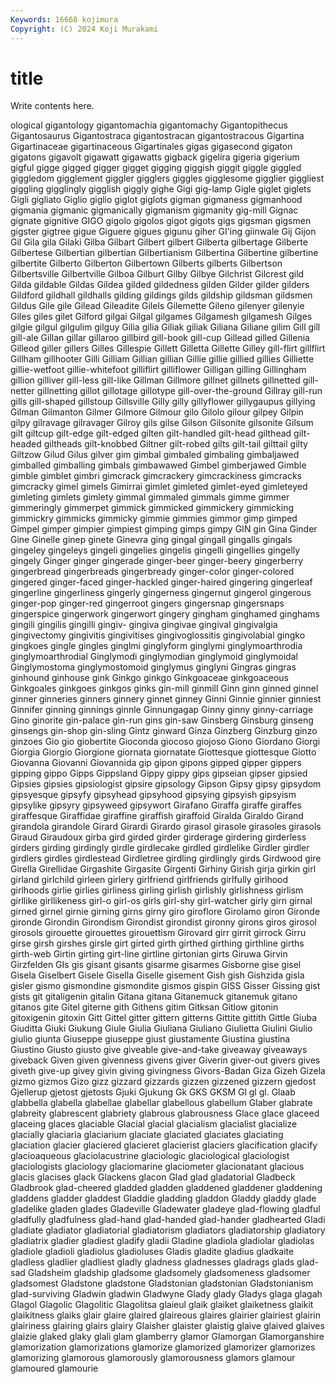 ```yaml
---
Keywords: 16668 kojimura
Copyright: (C) 2024 Koji Murakami
---
```


# title

Write contents here.



ological gigantology gigantomachia gigantomachy Gigantopithecus Gigantosaurus Gigantostraca
gigantostracan gigantostracous Gigartina Gigartinaceae gigartinaceous Gigartinales gigas gigasecond gigaton gigatons
gigavolt gigawatt gigawatts gigback gigelira gigeria gigerium gigful gigge gigged
gigger gigget gigging giggish giggit giggle giggled giggledom gigglement giggler
gigglers giggles gigglesome gigglier giggliest giggling gigglingly gigglish giggly gighe
Gigi gig-lamp Gigle giglet giglets Gigli gigliato Giglio giglio giglot
giglots gigman gigmaness gigmanhood gigmania gigmanic gigmanically gigmanism gigmanity gig-mill
Gignac gignate gignitive GIGO gigolo gigolos gigot gigots gigs gigsman
gigsmen gigster gigtree gigue Giguere gigues gigunu giher GI'ing giinwale
Gij Gijon Gil Gila gila Gilaki Gilba Gilbart Gilbert gilbert
Gilberta gilbertage Gilberte Gilbertese Gilbertian gilbertian Gilbertianism Gilbertina Gilbertine gilbertine
gilbertite Gilberto Gilberton Gilbertown Gilberts gilberts Gilbertson Gilbertsville Gilbertville Gilboa
Gilburt Gilby Gilbye Gilchrist Gilcrest gild Gilda gildable Gildas Gildea
gilded gildedness gilden Gilder gilder gilders Gildford gildhall gildhalls gilding
gildings gilds gildship gildsman gildsmen Gildus Gile gile Gilead Gileadite
Gilels Gilemette Gileno gilenyer gilenyie Giles giles gilet Gilford gilgai
Gilgal gilgames Gilgamesh gilgamesh Gilges gilgie gilgul gilgulim gilguy Gilia
gilia Giliak giliak Giliana Giliane gilim Gill gill gill-ale Gillan
gillar gillaroo gillbird gill-book gill-cup Gillead gilled Gillenia Gilleod giller
gillers Gilles Gillespie Gillett Gilletta Gillette Gilley gill-flirt gillflirt Gillham
gillhooter Gilli Gilliam Gillian gillian Gillie gillie gillied gillies Gilliette
gillie-wetfoot gillie-whitefoot gilliflirt gilliflower Gilligan gilling Gillingham gillion gilliver gill-less
gill-like Gillman Gillmore gillnet gillnets gillnetted gill-netter gillnetting gillot gillotage
gillotype gill-over-the-ground Gillray gill-run gills gill-shaped gillstoup Gillsville Gilly gilly
gillyflower gillygaupus gillying Gilman Gilmanton Gilmer Gilmore Gilmour gilo Gilolo
gilour gilpey Gilpin gilpy gilravage gilravager Gilroy gils gilse Gilson
Gilsonite gilsonite Gilsum gilt giltcup gilt-edge gilt-edged gilten gilt-handled gilt-head
gilthead gilt-headed giltheads gilt-knobbed Giltner gilt-robed gilts gilt-tail gilttail gilty
Giltzow Gilud Gilus gilver gim gimbal gimbaled gimbaling gimbaljawed gimballed
gimballing gimbals gimbawawed Gimbel gimberjawed Gimble gimble gimblet gimbri gimcrack
gimcrackery gimcrackiness gimcracks gimcracky gimel gimels Gimirrai gimlet gimleted gimlet-eyed
gimleteyed gimleting gimlets gimlety gimmal gimmaled gimmals gimme gimmer gimmeringly
gimmerpet gimmick gimmicked gimmickery gimmicking gimmickry gimmicks gimmicky gimmie gimmies
gimmor gimp gimped Gimpel gimper gimpier gimpiest gimping gimps gimpy
GIN gin Gina Ginder Gine Ginelle ginep ginete Ginevra ging
gingal gingall gingalls gingals gingeley gingeleys gingeli gingelies gingelis gingelli
gingellies gingelly gingely Ginger ginger gingerade ginger-beer ginger-beery gingerberry gingerbread
gingerbreads gingerbready ginger-color ginger-colored gingered ginger-faced ginger-hackled ginger-haired gingering gingerleaf
gingerline gingerliness gingerly gingerness gingernut gingerol gingerous ginger-pop ginger-red gingerroot
gingers gingersnap gingersnaps gingerspice gingerwork gingerwort gingery gingham ginghamed ginghams
gingili gingilis gingilli gingiv- gingiva gingivae gingival gingivalgia gingivectomy gingivitis
gingivitises gingivoglossitis gingivolabial gingko gingkoes gingle gingles ginglmi ginglyform ginglymi
ginglymoarthrodia ginglymoarthrodial Ginglymodi ginglymodian ginglymoid ginglymoidal Ginglymostoma ginglymostomoid ginglymus ginglyni
Gingras gingras ginhound ginhouse gink Ginkgo ginkgo Ginkgoaceae ginkgoaceous Ginkgoales
ginkgoes ginkgos ginks gin-mill ginmill Ginn ginn ginned ginnel ginner
ginneries ginners ginnery ginnet ginney Ginni Ginnie ginnier ginniest Ginnifer
ginning ginnings ginnle Ginnungagap Ginny ginny ginny-carriage Gino ginorite gin-palace
gin-run gins gin-saw Ginsberg Ginsburg ginseng ginsengs gin-shop gin-sling Gintz
ginward Ginza Ginzberg Ginzburg ginzo ginzoes Gio gio giobertite Gioconda
giocoso giojoso Giono Giordano Giorgi Giorgia Giorgio Giorgione giornata giornatate
Giottesque giottesque Giotto Giovanna Giovanni Giovannida gip gipon gipons gipped
gipper gippers gipping gippo Gipps Gippsland Gippy gippy gips gipseian
gipser gipsied Gipsies gipsies gipsiologist gipsire gipsology Gipson Gipsy gipsy
gipsydom gipsyesque gipsyfy gipsyhead gipsyhood gipsying gipsyish gipsyism gipsylike gipsyry
gipsyweed gipsywort Girafano Giraffa giraffe giraffes giraffesque Giraffidae giraffine giraffish
giraffoid Giralda Giraldo Girand girandola girandole Girard Girardi Girardo girasol
girasole girasoles girasols Giraud Giraudoux girba gird girded girder girderage
girdering girderless girders girding girdingly girdle girdlecake girdled girdlelike Girdler
girdler girdlers girdles girdlestead Girdletree girdling girdlingly girds Girdwood gire
Girella Girellidae Girgashite Girgasite Girgenti Girhiny Girish girja girkin girl
girland girlchild girleen girlery girlfriend girlfriends girlfully girlhood girlhoods girlie
girlies girliness girling girlish girlishly girlishness girlism girllike girllikeness girl-o
girl-os girls girl-shy girl-watcher girly girn girnal girned girnel girnie
girning girns girny giro giroflore Girolamo giron Gironde gironde Girondin
Girondism Girondist girondist gironny girons giros girosol girosols girouette girouettes
girouettism Girovard girr girrit girrock Girru girse girsh girshes girsle
girt girted girth girthed girthing girthline girths girth-web Girtin girting
girt-line girtline girtonian girts Giruwa Girvin Girzfelden GIs gis gisant
gisants gisarme gisarmes Gisborne gise gisel Gisela Giselbert Gisele Gisella
Giselle gisement Gish gish Gishzida gisla gisler gismo gismondine gismondite
gismos gispin GISS Gisser Gissing gist gists git gitaligenin gitalin
Gitana gitana Gitanemuck gitanemuk gitano gitanos gite Gitel giterne gith
Githens gitim Gitksan Gitlow gitonin gitoxigenin gitoxin Gitt Gittel gitter
gittern gitterns Gittite gittith Gittle Giuba Giuditta Giuki Giukung Giule
Giulia Giuliana Giuliano Giulietta Giulini Giulio giulio giunta Giuseppe giuseppe
giust giustamente Giustina giustina Giustino Giusto giusto give giveable give-and-take
giveaway giveaways giveback Given given givenness givens giver Giverin giver-out
givers gives giveth give-up givey givin giving givingness Givors-Badan Giza
Gizeh Gizela gizmo gizmos Gizo gizz gizzard gizzards gizzen gizzened
gizzern gjedost Gjellerup gjetost gjetosts Gjuki Gjukung Gk GKS GKSM
Gl gl gl. Glaab glabbella glabella glabellae glabellar glabellous glabellum
Glaber glabrate glabreity glabrescent glabriety glabrous glabrousness Glace glace glaceed
glaceing glaces glaciable Glacial glacial glacialism glacialist glacialize glacially glaciaria
glaciarium glaciate glaciated glaciates glaciating glaciation glacier glaciered glacieret glacierist
glaciers glacification glacify glacioaqueous glaciolacustrine glaciologic glaciological glaciologist glaciologists glaciology
glaciomarine glaciometer glacionatant glacious glacis glacises glack Glackens glacon Glad
glad gladatorial Gladbeck Gladbrook glad-cheered gladded gladden gladdened gladdener gladdening
gladdens gladder gladdest Gladdie gladding gladdon Gladdy gladdy glade gladelike
gladen glades Gladeville Gladewater gladeye glad-flowing gladful gladfully gladfulness glad-hand
glad-handed glad-hander gladhearted Gladi gladiate gladiator gladiatorial gladiatorism gladiators gladiatorship
gladiatory gladiatrix gladier gladiest gladify gladii Gladine gladiola gladiolar gladiolas
gladiole gladioli gladiolus gladioluses Gladis gladite gladius gladkaite gladless gladlier
gladliest gladly gladness gladnesses gladrags glads glad-sad Gladsheim gladship gladsome
gladsomely gladsomeness gladsomer gladsomest Gladstone gladstone Gladstonian gladstonian Gladstonianism glad-surviving
Gladwin gladwin Gladwyne Glady glady Gladys glaga glagah Glagol Glagolic
Glagolitic Glagolitsa glaieul glaik glaiket glaiketness glaikit glaikitness glaiks glair
glaire glaired glaireous glaires glairier glairiest glairin glairiness glairing glairs
glairy Glaisher glaister glaistig glaive glaived glaives glaizie glaked glaky
glali glam glamberry glamor Glamorgan Glamorganshire glamorization glamorizations glamorize glamorized
glamorizer glamorizes glamorizing glamorous glamorously glamorousness glamors glamour glamoured glamourie
